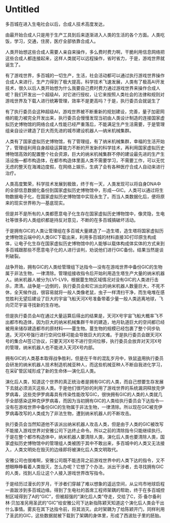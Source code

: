# Untitled

多百城在进入生电社会以后，合成人技术高度发达，

由最开始合成人只是用于生产工具到后来逐渐进入人类的生活的各个方面。人类吃饭，学习，交通，住房，医疗全部依靠合成人。

人类开始想这些合成人需要人亲自来操作，多么费时费力啊，干脆利用信息网络把这些合成人都连接起来，这样人类就可以远程操作，省时省力，于是，游戏世界就诞生了。

有了游戏世界，多百城的一切生产，生活，社会活动都可以通过执行游戏世界操作合成人来进行，生产力得到了极大提高，科学技术飞速发展，人类有了极高AI开发技术，很久以后人类开始想为什么我要自己费时费力通过游戏世界来操作合成人呢？我们开发出一个超级AI，对它进行授权，让它来按照人类社会的法律和规则对游戏世界及下载人进行统筹管理，效率不是更高吗？于是，执行委员会就诞生了

有了执行委员会这种超级AI，游戏世界被不断重新的规划建设，完善，量子加密网络的能力被完全开发出来，执行委员会慢慢发现当初由人类设计制造的连接国家虚拟历史博物馆的网络合成人性能已经严重落后，不能满足生产生活需要，于是管理组亲自设计建造了巨大而先进的城市建设机器人—纳米机械集群。

人类有了国家虚拟历史博物馆，有了管理组，有了纳米机械集群，幸福的生活开始了，管理组利用自身超级运算能力不断的开发新的科学技术，再利用国家虚拟历史博物馆高效的配置整个社会资源，巨大的纳米机械集群不停的建设最先进的生产生活设施—都市构造体，在都市构造体里面人类不需要学习，不需要工作，可以无忧无虑的整天在海滩边度假，在网络上娱乐，生病了会有各种医疗合成人自动来进行治疗。

人类高度繁荣，科学技术发展到极致，终于有一天，人类发现可以将自身DNA中的全部信息数据化备份到国家虚拟历史博物馆中，形成—GIC。人类可以通过将生物数据电子化，在国家虚拟历史博物馆中实现永生了。而当人类数据化后，便将原来的现实世界称为—基底现实。

但是并不是所有的人类都愿意电子化生存在国家虚拟历史博物馆中，像灵隐，生电社等很多的人类组织都是持反对意见，不断的在多百城搞破坏活动。

于是拥有GIC的人类让管理组在多百城大量建造了—造生塔，造生塔将国家虚拟历史博物馆云端中的人类GIC下载出来，利用多百城的材料直接3D打印原生构成体，让电子化生存在国家虚拟历史博物馆中的人能够以载体构成体实体的方式来到多百城跟那些不愿意电子化的人进行谈判，劝说他们进行GIC备份。结果当然是谈判破裂。

战争开始，拥有GIC的人类给管理组下达指令—没有在游戏世界中备份GIC的生物属于非法生物，一律清除。管理组接收指令后开始利用造生塔生产大量的纳米机器人。纳米机器人被分为LV1-LV9，根据蔓生物区域情况对没有GIC的人类进行击杀，肃清。战争是一边倒的，执行委员会和它派出的纳米机器人数量巨大，不死不休，全天候作战，很容易就将一般人类像老鼠，虫子一样清扫干净，而生电堆在感觉胜利无望后建设了巨大的宇宙飞船天河X号准备带着少量一般人类逃离地球，飞向茫茫宇宙寻找新的生存地。

但是执行委员会AI在通过大量运算后得出的结果是，天河X号宇宙飞船大概率飞不出都市构造体，因为巨大的纳米机械集群千年的建造，地月轨道巨大的空间都已经被用来储存建造都市的原材料——蔓生物。蔓生物的规模已经包裹了整个同步轨道。天河X号强行进行空间位移可能会导致巨大的灾难。于是执行委员会跟天河X号的集合AI签订协议，只要天河X号不进行空间位移，执行委员会放弃对天河X号的管理，纳米机器人也不能进入天河X号内部。

拥有GIC的人类基本取得战争胜利，但是在千年的混乱岁月中，铁鼠盗用执行委员会研发的纳米机器人技术制造机械亚种人，而这些机械亚种人不断自我进化学习，在采矿管区域形成了新的生命体—演化后人类。

演化后人类，知道这个世界的真正统治者是拥有GIC的人类，而自己想要生存发展下去就必须消灭这些人类。于是他们很巧妙的利用了游戏世界的系统漏洞释放克伊罗病毒，这些克伊罗病毒具有传染性能改写GIC，很快拥有GIC的人类的人类就几乎全部感染这种克伊罗病毒，而因为当初拥有GIC的人类给执行委员会下达指令—没有在游戏世界中备份GIC的生物属于非法生物，一律清除。所以现在GIC被克伊罗病毒改写的人类成为了非法生物，遭到纳米机器人的不断攻击。

执行委员会当然知道他不该派出纳米机器人攻击人类，但是由于人类的GIC被改写不能接入游戏世界对安雅公司下达终止命令。所以之前的清除指令只能继续执行。于是在整个都市构造体中，纳米机器人要清除人类，演化后人类也要清除人类，国家虚拟历史博物馆中的管理组人类被困于其中不敢出来，多百城中的人类又无法接入，人类文明处在毁灭的边缘即将被演化后人类文明取代。

安雅公司也很难啊，安雅公司既不能违背之前游戏世界中的人类下达的指令，又不想眼睁睁看着人类毁灭，怎么办呢？它想了个办法，派出干涉者，去寻找拥有GIC的人类，找到人后让这个人接入游戏世界改写指令。

于是经历过漫长的岁月，干涉者们穿越了难以想象的遥远空间，从尘坞市地球启程一直跋涉到多百城边缘。得到了生电社的首席工程师架耦的帮助，终于在多百城控制区域得到了A的“GIC”，但被超强的“演化后人类”夺走，交给了C，芬·备尔备利林·贝加准另用圣武的“GIC”给安雅公司下达新指陈颖天知道这个演化后人类会干出什么事情。雾亥在其下达指令前，将其消灭。此时架耦为了给陈颖开门，同样利用了圣武的GIC，这些数据就被下载到了架耦的身体里，形成了西波肚子里的胚胎。

